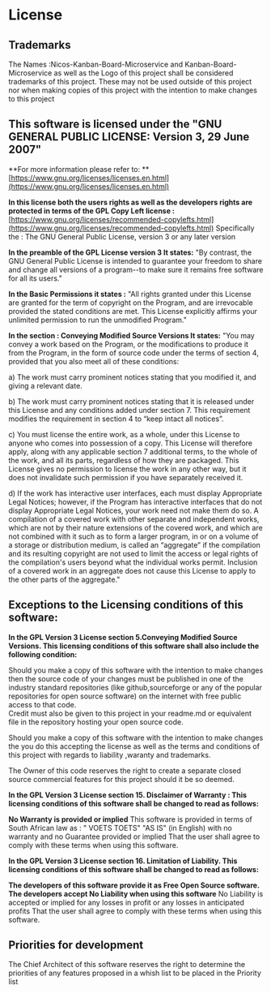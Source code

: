 # License
## Trademarks
The Names :Nicos-Kanban-Board-Microservice and Kanban-Board-Microservice
as well as the Logo of this project shall be considered trademarks of this project.
These may not be used outside of this project nor when making copies of this project with the intention to make changes to this project

## This software is licensed under the "GNU GENERAL PUBLIC LICENSE: Version 3, 29 June 2007"

**For more information please refer to: **
[https://www.gnu.org/licenses/licenses.en.html](https://www.gnu.org/licenses/licenses.en.html)


**In this license both the users rights as well as the developers rights are protected in terms of the GPL Copy Left  license :**
[https://www.gnu.org/licenses/recommended-copylefts.html](https://www.gnu.org/licenses/recommended-copylefts.html)
Specifically the : The GNU General Public License, version 3 or any later version


**In the preamble of the GPL License version 3 It states:**
"By contrast, the GNU General Public License is intended to guarantee your freedom to share and change all versions of a program--to make sure it remains free software for all its users."


**In the Basic Permissions it states :**
"All rights granted under this License are granted for the term of copyright on the Program, and are irrevocable provided the stated conditions are met. This License explicitly affirms your unlimited permission to run the unmodified Program."  


**In the section : Conveying Modified Source Versions  It states:**
"You may convey a work based on the Program, or the modifications to produce it from the Program, in the form of source code under the terms of section 4, provided that you also meet all of these conditions:

a) The work must carry prominent notices stating that you modified it, and giving a relevant date.

b) The work must carry prominent notices stating that it is released under this License and any conditions added under section 7. This requirement modifies the requirement in section 4 to “keep intact all notices”.

c) You must license the entire work, as a whole, under this License to anyone who comes into possession of a copy. This License will therefore apply, along with any applicable section 7 additional terms, to the whole of the work, and all its parts, regardless of how they are packaged. This License gives no permission to license the work in any other way, but it does not invalidate such permission if you have separately received it.

d) If the work has interactive user interfaces, each must display Appropriate Legal Notices; however, if the Program has interactive interfaces that do not display Appropriate Legal Notices, your work need not make them do so.
A compilation of a covered work with other separate and independent works, which are not by their nature extensions of the covered work, and which are not combined with it such as to form a larger program, in or on a volume of a storage or distribution medium, is called an “aggregate” if the compilation and its resulting copyright are not used to limit the access or legal rights of the compilation's users beyond what the individual works permit. Inclusion of a covered work in an aggregate does not cause this License to apply to the other parts of the aggregate."


## Exceptions to the Licensing conditions of this software:

**In the GPL Version 3 License section 5.Conveying Modified Source Versions.
This  licensing conditions of this software shall also include the following condition:**

Should you make a copy of this software with the intention to make changes then the source code of your changes must be published in one of the industry standard repositories (like github,sourceforge or any of the popular repositories for open source software)  on the internet with free public access to that code.  
Credit must also be given to this project in your readme.md or equivalent file in the repository hosting your open source code.

Should you make a copy of this software with the intention to make changes the you do this accepting the license as well as the terms and conditions of this project with regards to liability ,waranty and trademarks.


The Owner of this code reserves the right to create a separate closed source commercial features for this project should it be so deemed.



**In the GPL Version 3 License section 15. Disclaimer of Warranty :
This  licensing conditions of this software shall be changed to read as follows:**

**No Warranty is provided or implied**
This software is provided in terms of South African law as : " VOETS TOETS" "AS IS" (in English) with no warranty and no Guarantee provided or implied
That the user shall agree to comply with these terms when using this software.


**In the GPL Version 3 License section 16. Limitation of Liability.
This  licensing conditions of this software shall be changed to read as follows:**

**The developers of this software provide it as Free Open Source software.**
**The developers accept No Liability when using this software**
No Liability is accepted or implied for any losses in profit or any losses in anticipated profits 
That the user shall agree to comply with these terms when using this software.

## Priorities for development
The Chief Architect of this software reserves the right to determine the priorities of any features proposed in a whish list to be placed in the Priority list
